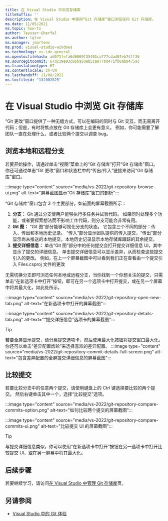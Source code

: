 ```yaml
---
title: 在 Visual Studio 中浏览存储库
titleSuffix: ''
description: 在 Visual Studio 中使用“Git 存储库”窗口浏览任何 Git 存储库。
ms.date: 11/05/2021
ms.topic: how-to
author: Taysser-Gherfal
ms.author: tglee
ms.manager: jmartens
ms.prod: visual-studio-windows
ms.technology: vs-ide-general
ms.openlocfilehash: ad071fefa6d6069f35401ca777cdad07eb74ff36
ms.sourcegitcommit: 67dc39e93c86ba50eb5ca877b0471fb8ab8475ac
ms.translationtype: HT
ms.contentlocale: zh-CN
ms.lasthandoff: 11/08/2021
ms.locfileid: "132002825"
---
```

# <a name="browse-git-repositories-in-visual-studio"></a>在 Visual Studio 中浏览 Git 存储库

“Git 更改”窗口提供了一种无缝方式，可以在编码的同时与 Git 交互，而无需离开代码；但是，有时将焦点放在 Git 存储库上会更有意义。 例如，你可能需要了解团队一直在处理什么，或者比较两个提交以调查 bug。

## <a name="browse-local-and-remote-branches"></a>浏览本地和远程分支

若要开始操作，请通过单击“视图”菜单上的“Git 存储库”打开“Git 存储库”窗口。 你还可通过单击“Git 更改”窗口和状态栏中的“传出/传入”链接来访问“Git 存储库”窗口。

:::image type="content" source="media/vs-2022/git-repository-browse-ui.png" alt-text="屏幕截图显示“Git 存储库”窗口的剖析":::

“Git 存储库”窗口包含 3 个主要部分，如前面的屏幕截图所示：
1. **分支：** Git 通过分支使用户能够执行多任务并试验代码。 如果同时处理多个功能，或者要探索想法而不影响工作代码，则分支可能会非常有用。
1. **Git 图：** “Git 图”部分能够可视化分支的状态。 它包含三个不同的部分：传入、传出和本地历史记录。 “传入”部分显示团队提供的传入提交，“传出”部分显示尚未推送的本地提交，本地历史记录显示本地存储库跟踪的其余提交。
1. **提交详细信息：** 单击“Git 图”部分中的任何提交会打开提交详细信息 UI，其中显示了提交的详细信息。 单击提交详细信息可以显示差异，从而检查这些提交引入的更改。 例如，在上一个屏幕截图中可以看到我们正在查看由一个提交引入 Files.csproj 文件的更改

无需切换分支即可浏览任何本地或远程分支，当你找到一个你想关注的提交，只需单击“在新选项卡中打开”按钮，即可在另一个选项卡中打开提交，或在另一个屏幕中将其最大化，如此处所示。

:::image type="content" source="media/vs-2022/git-repository-open-new-tab.png" alt-text="在新选项卡中打开的屏幕截图":::

:::image type="content" source="media/vs-2022/git-repository-details-tab.png" alt-text="“提交详细信息”选项卡的屏幕截图":::

> [!TIP]
> 若要全屏显示提交，请分离提交选项卡，然后使用最大化按钮将提交窗口最大化。 你还可以单击“差异配置齿轮”来选择喜欢的差异配置。
>:::image type="content" source="media/vs-2022/git-repository-commit-details-full-screen.png" alt-text="包含差异配置的全屏提交详细信息的屏幕截图":::

## <a name="compare-commits"></a>比较提交

若要比较分支中的任意两个提交，请使用键盘上的 Ctrl 键选择要比较的两个提交。 然后右键单击其中一个，选择“比较提交”选项。

:::image type="content" source="media/vs-2022/git-repository-compare-commits-option.png" alt-text="如何比较两个提交的屏幕截图":::

:::image type="content" source="media/vs-2022/git-repository-compare-commits-ui.png" alt-text="比较提交 UI 的屏幕截图":::

> [!TIP]
>与提交详细信息类似，你可以使用“在新选项卡中打开”按钮在另一选项卡中打开比较提交 UI，或在另一屏幕中将其最大化。

## <a name="next-steps"></a>后续步骤

若要继续学习，请访问[在 Visual Studio 中管理 Git 存储库](git-manage-repository.md)页。

## <a name="see-also"></a>另请参阅

- [Visual Studio 中的 Git 体验](../ide/git-with-visual-studio.md)